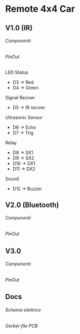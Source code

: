 # Remote 4x4 Car

## V1.0 (IR)
###### Componenti

###### PinOut
LED Status
- D3 -> Red
- D4 -> Green

Signal Reciver
- D5 -> IR reciver

Ultrasonic Sensor
- D6 -> Echo 
- D7 -> Trig

Relay
- D8 -> SX1
- D9 -> SX2
- D10 -> DX1
- D11 -> DX2

Sound
- D12 -> Buzzer


## V2.0 (Bluetooth)
###### Componenti

###### PinOut

## V3.0
###### Componenti

###### PinOut

## Docs
###### Schema elettrico 

###### Gerber file PCB